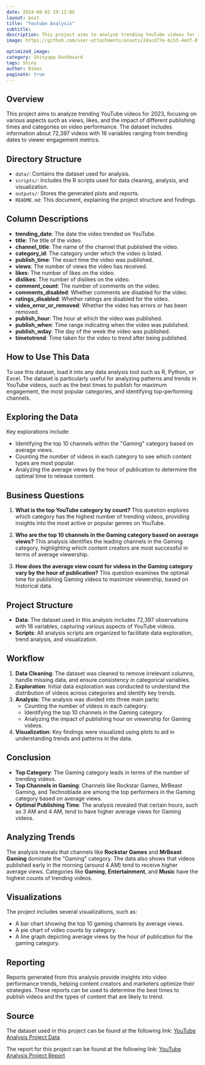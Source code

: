 ```yaml
---
date: 2024-08-01 19:12:05
layout: post
title: "Youtube Analysis"
subtitle: 
description: This project aims to analyze trending YouTube videos for 2023, focusing on various aspects such as views, likes, and the impact of different publishing times and categories on video performance.
image: https://github.com/user-attachments/assets/24acd77e-6c53-4edf-8f66-e99c98e2b410

optimized_image:
category: Shinyapp Dashboard
tags: Shiny
author: Dimas
paginate: true
---
```


## Overview
This project aims to analyze trending YouTube videos for 2023, focusing on various aspects such as views, likes, and the impact of different publishing times and categories on video performance. The dataset includes information about 72,397 videos with 16 variables ranging from trending dates to viewer engagement metrics.

## Directory Structure
- `data/`: Contains the dataset used for analysis.
- `scripts/`: Includes the R scripts used for data cleaning, analysis, and visualization.
- `outputs/`: Stores the generated plots and reports.
- `README.md`: This document, explaining the project structure and findings.

## Column Descriptions
- **trending_date**: The date the video trended on YouTube.
- **title**: The title of the video.
- **channel_title**: The name of the channel that published the video.
- **category_id**: The category under which the video is listed.
- **publish_time**: The exact time the video was published.
- **views**: The number of views the video has received.
- **likes**: The number of likes on the video.
- **dislikes**: The number of dislikes on the video.
- **comment_count**: The number of comments on the video.
- **comments_disabled**: Whether comments are disabled for the video.
- **ratings_disabled**: Whether ratings are disabled for the video.
- **video_error_or_removed**: Whether the video has errors or has been removed.
- **publish_hour**: The hour at which the video was published.
- **publish_when**: Time range indicating when the video was published.
- **publish_wday**: The day of the week the video was published.
- **timetotrend**: Time taken for the video to trend after being published.

## How to Use This Data
To use this dataset, load it into any data analysis tool such as R, Python, or Excel. The dataset is particularly useful for analyzing patterns and trends in YouTube videos, such as the best times to publish for maximum engagement, the most popular categories, and identifying top-performing channels.

## Exploring the Data
Key explorations include:
- Identifying the top 10 channels within the "Gaming" category based on average views.
- Counting the number of videos in each category to see which content types are most popular.
- Analyzing the average views by the hour of publication to determine the optimal time to release content.

## Business Questions
1. **What is the top YouTube category by count?**
   This question explores which category has the highest number of trending videos, providing insights into the most active or popular genres on YouTube.

2. **Who are the top 10 channels in the Gaming category based on average views?**
   This analysis identifies the leading channels in the Gaming category, highlighting which content creators are most successful in terms of average viewership.

3. **How does the average view count for videos in the Gaming category vary by the hour of publication?**
   This question examines the optimal time for publishing Gaming videos to maximize viewership, based on historical data.

## Project Structure
- **Data**: The dataset used in this analysis includes 72,397 observations with 16 variables, capturing various aspects of YouTube videos.
- **Scripts**: All analysis scripts are organized to facilitate data exploration, trend analysis, and visualization.

## Workflow
1. **Data Cleaning**: The dataset was cleaned to remove irrelevant columns, handle missing data, and ensure consistency in categorical variables.
2. **Exploration**: Initial data exploration was conducted to understand the distribution of videos across categories and identify key trends.
3. **Analysis**: The analysis was divided into three main parts:
   - Counting the number of videos in each category.
   - Identifying the top 10 channels in the Gaming category.
   - Analyzing the impact of publishing hour on viewership for Gaming videos.
4. **Visualization**: Key findings were visualized using plots to aid in understanding trends and patterns in the data.

## Conclusion
- **Top Category**: The Gaming category leads in terms of the number of trending videos.
- **Top Channels in Gaming**: Channels like Rockstar Games, MrBeast Gaming, and Technoblade are among the top performers in the Gaming category based on average views.
- **Optimal Publishing Time**: The analysis revealed that certain hours, such as 3 AM and 4 AM, tend to have higher average views for Gaming videos.

## Analyzing Trends
The analysis reveals that channels like **Rockstar Games** and **MrBeast Gaming** dominate the "Gaming" category. The data also shows that videos published early in the morning (around 4 AM) tend to receive higher average views. Categories like **Gaming**, **Entertainment**, and **Music** have the highest counts of trending videos.

## Visualizations
The project includes several visualizations, such as:
- A bar chart showing the top 10 gaming channels by average views.
- A pie chart of video counts by category.
- A line graph depicting average views by the hour of publication for the gaming category.

## Reporting
Reports generated from this analysis provide insights into video performance trends, helping content creators and marketers optimize their strategies. These reports can be used to determine the best times to publish videos and the types of content that are likely to trend.

## Source
The dataset used in this project can be found at the following link:
[YouTube Analysis Project Data](https://github.com/dimasrepo/Youtube-Analysis/tree/main/Youtube_Analysis/data_input)

The report for this project can be found at the following link:
[YouTube Analysis Project Report](https://dimasaditya.shinyapps.io/Youtube_Analysis/)
